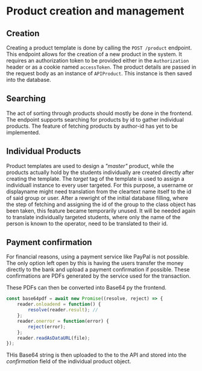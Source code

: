 # Product creation and management

## Creation 

Creating a product template is done by calling the `POST /product` endpoint. This endpoint allows for the creation of a new product in the system. It requires an authorization token to be provided either in the `Authorization` header or as a cookie named `accessToken`. The product details are passed in the request body as an instance of `APIProduct`. This instance is then saved into the database. 

## Searching

The act of sorting through products should mostly be done in the frontend. The endpoint supports searching for products by id to gather individual products. The feature of fetching products by author-id has yet to be implemented. 

## Individual Products

Product templates are used to design a *"master"* product, while the products actually hold by the students individually are created directly after creating the template. The *target* tag of the template is used to assign a individuall instance to every user targeted. For this purpose, a username or displayname might need translation from the cleartext name itself to the id of said group or user. After a rewright of the initial database filling, where the step of fetching and assigning the id of the group to the class object has been taken, this feature became temporarily unused. It will be needed again to translate individually targeted students, where only the name of the person is known to the operator, need to be translated to their id.

## Payment confirmation

For financial reasons, using a payment service like PayPal is not possible. The only option left open by this is having the users transfer the money directly to the bank and upload a payment confirmation if possible. These confirmations are PDFs generated by the service used for the transaction. 

These PDFs can then be converted into Base64 py the frontend.
```js
const base64pdf = await new Promise((resolve, reject) => {
    reader.onloadend = function() {
        resolve(reader.result); // 
    };
    reader.onerror = function(error) {
        reject(error);
    };
    reader.readAsDataURL(file);
});
```

THis Base64 string is then uploaded to the to the API and stored into the *confirmation* field of the individual product object. 
